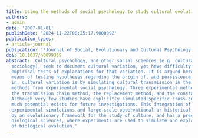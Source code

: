 ```yaml
---
title: Using the methods of social psychology to study cultural evolution
authors:
- admin
date: '2007-01-01'
publishDate: '2024-11-22T08:25:17.900009Z'
publication_types:
- article-journal
publication: '*Journal of Social, Evolutionary and Cultural Psychology 1*, 35-58'
doi: 10.1037/h0099359
abstract: 'Cultural psychology, and other social sciences (e.g. cultural anthropology,
  sociology), seek to document cultural variation, yet have difficulty providing strong
  empirical tests of explanations for that variation. It is argued here that an effective
  means of testing hypotheses regarding the origin of, and persistence and change
  in, cultural variation is by simulating cultural transmission in the lab using certain
  methods from experimental social psychology. Three experimental methods are reviewed:
  the transmission chain method, the replacement method, and the constant-group method.
  Although very few studies have explicitly simulated specific cross-cultural patterns,
  much potential exists for future investigations. This integration of small-scale
  experimental simulations and large-scale observational or historical data is facilitated
  by an evolutionary framework for the study of culture, and has a precedent in the
  biological sciences, where experiments are used to simulate and explain the processes
  of biological evolution.'
---
```

